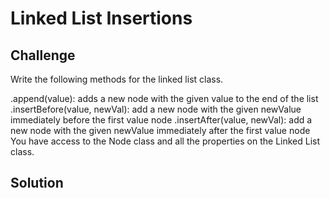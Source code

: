 # Linked List Insertions

## Challenge
Write the following methods for the linked list class.

.append(value): adds a new node with the given value to the end of the list 
.insertBefore(value, newVal): add a new node with the given newValue immediately before the first value node .insertAfter(value, newVal): add a new node with the given newValue immediately after the first value node You have access to the Node class and all the properties on the Linked List class.

## Solution
<!-- Embedded whiteboard image -->